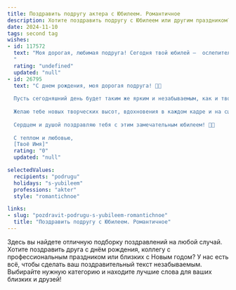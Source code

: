 ```yaml
---
title: Поздравить подругу актера с Юбилеем. Романтичное
description: Хотите поздравить подругу с Юбилеем или другим праздником? Наш ИИ создаст незабываемое поздравление, а вы обязательно выделитесь среди других.  
date: 2024-11-10
tags: second tag
wishes:
- id: 117572
  text: "Моя дорогая, любимая подруга! Сегодня твой юбилей –  ослепительный взлёт звезды на театральном небосклоне!  Ты – неповторимый талант,  актриса с огнём в глазах и нежностью в сердце. Пусть каждый твой выход на сцену жизни будет блистательным, а аплодисменты судьбы – громкими и бесконечными. Я бесконечно рада быть твоей подругой и разделить с тобой этот прекрасный день.  С юбилеем, моя радость!  Пусть любовь, счастье и вдохновение всегда будут твоими верными спутниками!
  "
  rating: "undefined"
  updated: "null"
- id: 26795
  text: "С днем рождения, моя дорогая подруга! 🎉🎈
  
  Пусть сегодняшний день будет таким же ярким и незабываемым, как и твои самые прекрасные роли на сцене. 🌟 Ты не только великолепная актриса, но и искренняя, добрая душа, которую я так люблю. 💖
  
  Желаю тебе новых творческих высот, вдохновения в каждом кадре и на сцене, а также море улыбок и тепла от близких. Пусть каждый день приносит тебе радость и удовлетворение от того, что ты делаешь. 🌹
  
  Сердцем и душой поздравляю тебя с этим замечательным юбилеем! 🎂🎊
  
  С теплом и любовью,
  [Твоё Имя]"
  rating: "0"
  updated: "null"

selectedValues:
  recipients: "podrugu"
  holidays: "s-yubileem"
  professions: "akter"
  style: "romantichnoe"

links:
- slug: "pozdravit-podrugu-s-yubileem-romantichnoe"
  title: "Поздравить подругу с Юбилеем. Романтичное"
---
```


Здесь вы найдете отличную подборку поздравлений на любой случай. 
Хотите поздравить друга с днём рождения, коллегу с профессиональным праздником или близких с Новым годом? У нас есть всё, чтобы сделать ваш поздравительный текст незабываемым. Выбирайте нужную категорию и находите лучшие слова для ваших близких и друзей!

